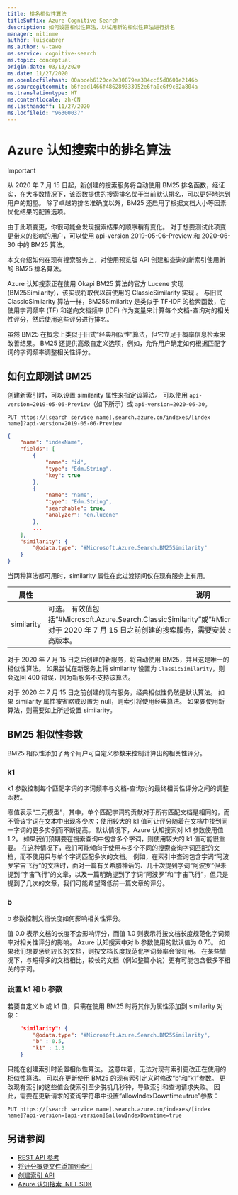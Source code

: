 ```yaml
---
title: 排名相似性算法
titleSuffix: Azure Cognitive Search
description: 如何设置相似性算法，以试用新的相似性算法进行排名
manager: nitinme
author: luiscabrer
ms.author: v-tawe
ms.service: cognitive-search
ms.topic: conceptual
origin.date: 03/13/2020
ms.date: 11/27/2020
ms.openlocfilehash: 00abceb6120ce2e30879ea384cc65d0601e2146b
ms.sourcegitcommit: b6fead1466f486289333952e6fa0c6f9c82a804a
ms.translationtype: HT
ms.contentlocale: zh-CN
ms.lasthandoff: 11/27/2020
ms.locfileid: "96300037"
---
```

# <a name="ranking-algorithm-in-azure-cognitive-search"></a>Azure 认知搜索中的排名算法

> [!IMPORTANT]
> 从 2020 年 7 月 15 日起，新创建的搜索服务将自动使用 BM25 排名函数，经证实，在大多数情况下，该函数提供的搜索排名优于当前默认排名，可以更好地达到用户的期望。 除了卓越的排名准确度以外，BM25 还启用了根据文档大小等因素优化结果的配置选项。  
>
> 由于此项变更，你很可能会发现搜索结果的顺序稍有变化。 对于想要测试此项变更带来的影响的用户，可以使用 api-version 2019-05-06-Preview 和 2020-06-30 中的 BM25 算法。  

本文介绍如何在现有搜索服务上，对使用预览版 API 创建和查询的新索引使用新的 BM25 排名算法。

Azure 认知搜索正在使用 Okapi BM25 算法的官方 Lucene 实现 (BM25Similarity)，该实现将取代以前使用的 ClassicSimilarity 实现 。 与旧式 ClassicSimilarity 算法一样，BM25Similarity 是类似于 TF-IDF 的检索函数，它使用字词频率 (TF) 和逆向文档频率 (IDF) 作为变量来计算每个文档-查询对的相关性评分，然后使用这些评分进行排名。 

虽然 BM25 在概念上类似于旧式“经典相似性”算法，但它立足于概率信息检索来改善结果。 BM25 还提供高级自定义选项，例如，允许用户确定如何根据匹配字词的字词频率调整相关性评分。

## <a name="how-to-test-bm25-today"></a>如何立即测试 BM25

创建新索引时，可以设置 similarity 属性来指定该算法。 可以使用 `api-version=2019-05-06-Preview`（如下所示）或 `api-version=2020-06-30`。

```
PUT https://[search service name].search.azure.cn/indexes/[index name]?api-version=2019-05-06-Preview
```

```json  
{
    "name": "indexName",
    "fields": [
        {
            "name": "id",
            "type": "Edm.String",
            "key": true
        },
        {
            "name": "name",
            "type": "Edm.String",
            "searchable": true,
            "analyzer": "en.lucene"
        },
        ...
    ],
    "similarity": {
        "@odata.type": "#Microsoft.Azure.Search.BM25Similarity"
    }
}
```

当两种算法都可用时，similarity 属性在此过渡期间仅在现有服务上有用。 

| 属性 | 说明 |
|----------|-------------|
| similarity | 可选。 有效值包括“#Microsoft.Azure.Search.ClassicSimilarity”或“#Microsoft.Azure.Search.BM25Similarity”。 <br/> 对于 2020 年 7 月 15 日之前创建的搜索服务，需要安装 `api-version=2019-05-06-Preview` 或更高版本。 |

对于 2020 年 7 月 15 日之后创建的新服务，将自动使用 BM25，并且这是唯一的相似性算法。 如果尝试在新服务上将 similarity 设置为 `ClassicSimilarity`，则会返回 400 错误，因为新服务不支持该算法。

对于 2020 年 7 月 15 日之前创建的现有服务，经典相似性仍然是默认算法。 如果 similarity 属性被省略或设置为 null，则索引将使用经典算法。 如果要使用新算法，则需要如上所述设置 similarity。

## <a name="bm25-similarity-parameters"></a>BM25 相似性参数

BM25 相似性添加了两个用户可自定义参数来控制计算出的相关性评分。

### <a name="k1"></a>k1

k1 参数控制每个匹配字词的字词频率与文档-查询对的最终相关性评分之间的调整函数。

零值表示“二元模型”，其中，单个匹配字词的贡献对于所有匹配文档是相同的，而不管该字词在文本中出现多少次；使用较大的 k1 值可让评分随着在文档中找到同一字词的更多实例而不断提高。 默认情况下，Azure 认知搜索对 k1 参数使用值 1.2。 如果我们预期要在搜索查询中包含多个字词，则使用较大的 k1 值可能很重要。 在这种情况下，我们可能倾向于使用与多个不同的搜索查询字词匹配的文档，而不使用只与单个字词匹配多次的文档。 例如，在索引中查询包含字词“阿波罗宇宙飞行”的文档时，面对一篇有关希腊神话的、几十次提到字词“阿波罗”但未提到“宇宙飞行”的文章，以及一篇明确提到了字词“阿波罗”和“宇宙飞行”，但只是提到了几次的文章，我们可能希望降低前一篇文章的评分。 
 
### <a name="b"></a>b

b 参数控制文档长度如何影响相关性评分。

值 0.0 表示文档的长度不会影响评分，而值 1.0 则表示将按文档长度规范化字词频率对相关性评分的影响。 Azure 认知搜索中对 b 参数使用的默认值为 0.75。 如果我们想要惩罚较长的文档，则按文档长度规范化字词频率会很有用。 在某些情况下，与短得多的文档相比，较长的文档（例如整篇小说）更有可能包含很多不相关的字词。

### <a name="setting-k1-and-b-parameters"></a>设置 k1 和 b 参数

若要自定义 b 或 k1 值，只需在使用 BM25 时将其作为属性添加到 similarity 对象：

```json
    "similarity": {
        "@odata.type": "#Microsoft.Azure.Search.BM25Similarity",
        "b" : 0.5,
        "k1" : 1.3
    }
```

只能在创建索引时设置相似性算法。 这意味着，无法对现有索引更改正在使用的相似性算法。 可以在更新使用 BM25 的现有索引定义时修改“b”和“k1”参数。  更改现有索引的这些值会使索引至少脱机几秒钟，导致索引和查询请求失败。 因此，需要在更新请求的查询字符串中设置“allowIndexDowntime=true”参数：

```http
PUT https://[search service name].search.azure.cn/indexes/[index name]?api-version=[api-version]&allowIndexDowntime=true
```

## <a name="see-also"></a>另请参阅  

+ [REST API 参考](https://docs.microsoft.com/rest/api/searchservice/)
+ [将计分概要文件添加到索引](index-add-scoring-profiles.md)
+ [创建索引 API](https://docs.microsoft.com/rest/api/searchservice/create-index)
+ [Azure 认知搜索 .NET SDK](https://docs.microsoft.com/dotnet/api/overview/azure/search)
